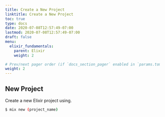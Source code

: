 ```yaml
---
title: Create a New Project
linktitle: Create a New Project
toc: true
type: docs
date: 2020-07-08T12:57:49-07:00
lastmod: 2020-07-08T12:57:49-07:00
draft: false
menu:
  elixir_fundamentals:
    parent: Elixir
    weight: 2

# Prev/next pager order (if `docs_section_pager` enabled in `params.toml`)
weight: 2
---
```



## New Project
Create a new Elixir project using.

```bash
$ mix new (project_name)
```
